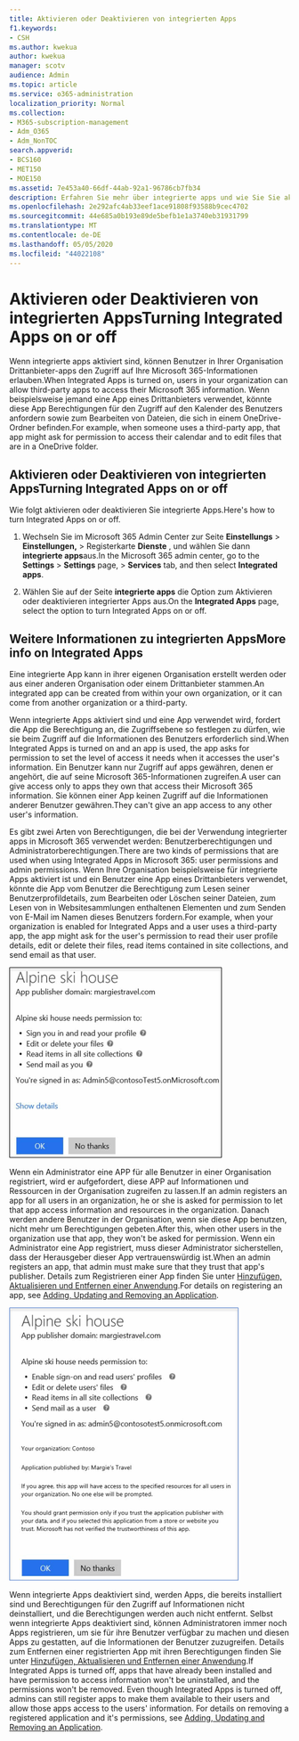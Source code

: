 ```yaml
---
title: Aktivieren oder Deaktivieren von integrierten Apps
f1.keywords:
- CSH
ms.author: kwekua
author: kwekua
manager: scotv
audience: Admin
ms.topic: article
ms.service: o365-administration
localization_priority: Normal
ms.collection:
- M365-subscription-management
- Adm_O365
- Adm_NonTOC
search.appverid:
- BCS160
- MET150
- MOE150
ms.assetid: 7e453a40-66df-44ab-92a1-96786cb7fb34
description: Erfahren Sie mehr über integrierte apps und wie Sie Sie aktivieren können, um Drittanbieter-Apps für den Zugriff auf Microsoft 365-Informationen von Benutzern zu ermöglichen.
ms.openlocfilehash: 2e292afc4ab33eef1ace91808f93588b9cec4702
ms.sourcegitcommit: 44e685a0b193e89de5befb1e1a3740eb31931799
ms.translationtype: MT
ms.contentlocale: de-DE
ms.lasthandoff: 05/05/2020
ms.locfileid: "44022108"
---
```

# <a name="turning-integrated-apps-on-or-off"></a><span data-ttu-id="c83f7-103">Aktivieren oder Deaktivieren von integrierten Apps</span><span class="sxs-lookup"><span data-stu-id="c83f7-103">Turning Integrated Apps on or off</span></span>

<span data-ttu-id="c83f7-104">Wenn integrierte apps aktiviert sind, können Benutzer in Ihrer Organisation Drittanbieter-apps den Zugriff auf Ihre Microsoft 365-Informationen erlauben.</span><span class="sxs-lookup"><span data-stu-id="c83f7-104">When Integrated Apps is turned on, users in your organization can allow third-party apps to access their Microsoft 365 information.</span></span> <span data-ttu-id="c83f7-105">Wenn beispielsweise jemand eine App eines Drittanbieters verwendet, könnte diese App Berechtigungen für den Zugriff auf den Kalender des Benutzers anfordern sowie zum Bearbeiten von Dateien, die sich in einem OneDrive-Ordner befinden.</span><span class="sxs-lookup"><span data-stu-id="c83f7-105">For example, when someone uses a third-party app, that app might ask for permission to access their calendar and to edit files that are in a OneDrive folder.</span></span>

## <a name="turning-integrated-apps-on-or-off"></a><span data-ttu-id="c83f7-106">Aktivieren oder Deaktivieren von integrierten Apps</span><span class="sxs-lookup"><span data-stu-id="c83f7-106">Turning Integrated Apps on or off</span></span>
<span data-ttu-id="c83f7-107"><a name="__toc379982114"> </a></span><span class="sxs-lookup"><span data-stu-id="c83f7-107"><a name="__toc379982114"> </a></span></span>

<span data-ttu-id="c83f7-108">Wie folgt aktivieren oder deaktivieren Sie integrierte Apps.</span><span class="sxs-lookup"><span data-stu-id="c83f7-108">Here's how to turn Integrated Apps on or off.</span></span>

1. <span data-ttu-id="c83f7-109">Wechseln Sie im Microsoft 365 Admin Center zur Seite **Einstellungs** \> **Einstellungen,** \> Registerkarte **Dienste** , und wählen Sie dann **integrierte apps**aus.</span><span class="sxs-lookup"><span data-stu-id="c83f7-109">In the Microsoft 365 admin center, go to the **Settings** \> **Settings** page, \> **Services** tab, and then select **Integrated apps**.</span></span>

2. <span data-ttu-id="c83f7-110">Wählen Sie auf der Seite **integrierte apps** die Option zum Aktivieren oder deaktivieren integrierter Apps aus.</span><span class="sxs-lookup"><span data-stu-id="c83f7-110">On the **Integrated Apps** page, select the option to turn Integrated Apps on or off.</span></span>

## <a name="more-info-on-integrated-apps"></a><span data-ttu-id="c83f7-111">Weitere Informationen zu integrierten Apps</span><span class="sxs-lookup"><span data-stu-id="c83f7-111">More info on Integrated Apps</span></span>
<span data-ttu-id="c83f7-112"><a name="__toc379982114"> </a></span><span class="sxs-lookup"><span data-stu-id="c83f7-112"><a name="__toc379982114"> </a></span></span>

<span data-ttu-id="c83f7-113">Eine integrierte App kann in ihrer eigenen Organisation erstellt werden oder aus einer anderen Organisation oder einem Drittanbieter stammen.</span><span class="sxs-lookup"><span data-stu-id="c83f7-113">An integrated app can be created from within your own organization, or it can come from another organization or a third-party.</span></span>

<span data-ttu-id="c83f7-114">Wenn integrierte Apps aktiviert sind und eine App verwendet wird, fordert die App die Berechtigung an, die Zugriffsebene so festlegen zu dürfen, wie sie beim Zugriff auf die Informationen des Benutzers erforderlich sind.</span><span class="sxs-lookup"><span data-stu-id="c83f7-114">When Integrated Apps is turned on and an app is used, the app asks for permission to set the level of access it needs when it accesses the user's information.</span></span> <span data-ttu-id="c83f7-115">Ein Benutzer kann nur Zugriff auf apps gewähren, denen er angehört, die auf seine Microsoft 365-Informationen zugreifen.</span><span class="sxs-lookup"><span data-stu-id="c83f7-115">A user can give access only to apps they own that access their Microsoft 365 information.</span></span> <span data-ttu-id="c83f7-116">Sie können einer App keinen Zugriff auf die Informationen anderer Benutzer gewähren.</span><span class="sxs-lookup"><span data-stu-id="c83f7-116">They can't give an app access to any other user's information.</span></span>

<span data-ttu-id="c83f7-117">Es gibt zwei Arten von Berechtigungen, die bei der Verwendung integrierter apps in Microsoft 365 verwendet werden: Benutzerberechtigungen und Administratorberechtigungen.</span><span class="sxs-lookup"><span data-stu-id="c83f7-117">There are two kinds of permissions that are used when using Integrated Apps in Microsoft 365: user permissions and admin permissions.</span></span> <span data-ttu-id="c83f7-118">Wenn Ihre Organisation beispielsweise für integrierte Apps aktiviert ist und ein Benutzer eine App eines Drittanbieters verwendet, könnte die App vom Benutzer die Berechtigung zum Lesen seiner Benutzerprofildetails, zum Bearbeiten oder Löschen seiner Dateien, zum Lesen von in Websitesammlungen enthaltenen Elementen und zum Senden von E-Mail im Namen dieses Benutzers fordern.</span><span class="sxs-lookup"><span data-stu-id="c83f7-118">For example, when your organization is enabled for Integrated Apps and a user uses a third-party app, the app might ask for the user's permission to read their user profile details, edit or delete their files, read items contained in site collections, and send email as that user.</span></span>

![Benutzerberechtigungen für integrierte Apps](../../media/bb9a6cf8-da39-4ac0-9e40-cde03a81c121.gif)

<span data-ttu-id="c83f7-120">Wenn ein Administrator eine APP für alle Benutzer in einer Organisation registriert, wird er aufgefordert, diese APP auf Informationen und Ressourcen in der Organisation zugreifen zu lassen.</span><span class="sxs-lookup"><span data-stu-id="c83f7-120">If an admin registers an app for all users in an organization, he or she is asked for permission to let that app access information and resources in the organization.</span></span> <span data-ttu-id="c83f7-121">Danach werden andere Benutzer in der Organisation, wenn sie diese App benutzen, nicht mehr um Berechtigungen gebeten.</span><span class="sxs-lookup"><span data-stu-id="c83f7-121">After this, when other users in the organization use that app, they won't be asked for permission.</span></span> <span data-ttu-id="c83f7-122">Wenn ein Administrator eine App registriert, muss dieser Administrator sicherstellen, dass der Herausgeber dieser App vertrauenswürdig ist.</span><span class="sxs-lookup"><span data-stu-id="c83f7-122">When an admin registers an app, that admin must make sure that they trust that app's publisher.</span></span> <span data-ttu-id="c83f7-123">Details zum Registrieren einer App finden Sie unter [Hinzufügen, Aktualisieren und Entfernen einer Anwendung](https://go.microsoft.com/fwlink/p/?LinkID=518600).</span><span class="sxs-lookup"><span data-stu-id="c83f7-123">For details on registering an app, see [Adding, Updating and Removing an Application](https://go.microsoft.com/fwlink/p/?LinkID=518600).</span></span>

![Administratorberechtigungen für integrierte Apps](../../media/e24aa504-bf10-446c-a9d5-45a6f2655187.gif)

<span data-ttu-id="c83f7-p105">Wenn integrierte Apps deaktiviert sind, werden Apps, die bereits installiert sind und Berechtigungen für den Zugriff auf Informationen nicht deinstalliert, und die Berechtigungen werden auch nicht entfernt. Selbst wenn integrierte Apps deaktiviert sind, können Administratoren immer noch Apps registrieren, um sie für ihre Benutzer verfügbar zu machen und diesen Apps zu gestatten, auf die Informationen der Benutzer zuzugreifen. Details zum Entfernen einer registrierten App mit ihren Berechtigungen finden Sie unter [Hinzufügen, Aktualisieren und Entfernen einer Anwendung](https://go.microsoft.com/fwlink/?LinkID=518600&amp;clcid=0x409).</span><span class="sxs-lookup"><span data-stu-id="c83f7-p105">If Integrated Apps is turned off, apps that have already been installed and have permission to access information won't be uninstalled, and the permissions won't be removed. Even though Integrated Apps is turned off, admins can still register apps to make them available to their users and allow those apps access to the users' information. For details on removing a registered application and it's permissions, see [Adding, Updating and Removing an Application](https://go.microsoft.com/fwlink/?LinkID=518600&amp;clcid=0x409).</span></span>


